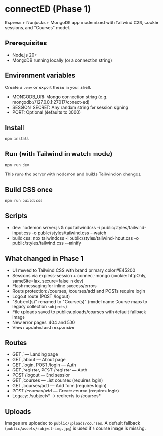 # connectED (Phase 1)

Express + Nunjucks + MongoDB app modernized with Tailwind CSS, cookie sessions, and "Courses" model.

## Prerequisites
- Node.js 20+
- MongoDB running locally (or a connection string)

## Environment variables
Create a `.env` or export these in your shell:
- MONGODB_URI: Mongo connection string (e.g. mongodb://127.0.0.1:27017/conect-ed)
- SESSION_SECRET: Any random string for session signing
- PORT: Optional (defaults to 3000)

## Install
```
npm install
```

## Run (with Tailwind in watch mode)
```
npm run dev
```
This runs the server with nodemon and builds Tailwind on changes.

## Build CSS once
```
npm run build:css
```

## Scripts
- dev: nodemon server.js & npx tailwindcss -i public/styles/tailwind-input.css -o public/styles/tailwind.css --watch
- build:css: npx tailwindcss -i public/styles/tailwind-input.css -o public/styles/tailwind.css --minify

## What changed in Phase 1
- UI moved to Tailwind CSS with brand primary color #E45200
- Sessions via express-session + connect-mongo (cookie: httpOnly, sameSite=lax, secure=false in dev)
- Flash messaging for inline success/errors
- Route protection: /courses, /courses/add and POSTs require login
- Logout route (POST /logout)
- "Subject(s)" renamed to "Course(s)" (model name Course maps to legacy collection `subjects`)
- File uploads saved to public/uploads/courses with default fallback image
- New error pages: 404 and 500
- Views updated and responsive

## Routes
- GET / — Landing page
- GET /about — About page
- GET /login, POST /login — Auth
- GET /register, POST /register — Auth
- POST /logout — End session
- GET /courses — List courses (requires login)
- GET /courses/add — Add form (requires login)
- POST /courses/add — Create course (requires login)
- Legacy: /subjects* → redirects to /courses*

## Uploads
Images are uploaded to `public/uploads/courses`. A default fallback (`public/Assets/subject-img.jpg`) is used if a course image is missing.
